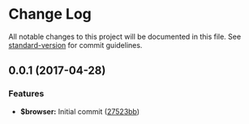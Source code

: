 # Change Log

All notable changes to this project will be documented in this file. See [standard-version](https://github.com/conventional-changelog/standard-version) for commit guidelines.

<a name="0.0.1"></a>
## 0.0.1 (2017-04-28)


### Features

* **$browser:** Initial commit ([27523bb](https://github.com/phillipcurl/ngx-state/commit/27523bb))
